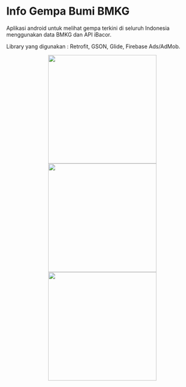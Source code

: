 # Info Gempa Bumi BMKG

Aplikasi android untuk melihat gempa terkini di seluruh Indonesia menggunakan data BMKG dan API iBacor.

Library yang digunakan : Retrofit, GSON, Glide, Firebase Ads/AdMob.

<p align="center">
  <img src="https://github.com/felixgiov/Info-Gempa-Bumi-BMKG/blob/master/1.png" width="285"/>
  <img src="https://github.com/felixgiov/Info-Gempa-Bumi-BMKG/blob/master/2.png" width="285"/>
  <img src="https://github.com/felixgiov/Info-Gempa-Bumi-BMKG/blob/master/3.png" width="285"/>
</p>
